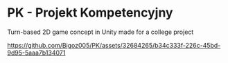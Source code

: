 # PK - Projekt Kompetencyjny
Turn-based 2D game concept in Unity made for a college project


https://github.com/Bigoz005/PK/assets/32684265/b34c333f-226c-45bd-9d95-5aaa7b134071

